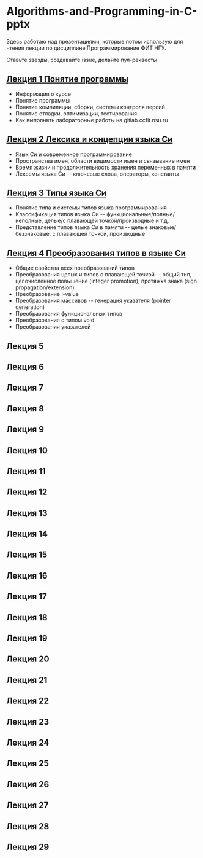# Algorithms-and-Programming-in-C-pptx

Здесь работаю над презентациями, которые потом использую для чтения лекции по дисциплине Программирование ФИТ НГУ.

Ставьте звезды, создавайте issue, делайте пул-реквесты

## [Лекция 1 Понятие программы](https://github.com/Evgueni-Petrov-aka-espetrov/Algorithms-and-Programming-in-C-pptx/blob/master/01%20Понятие%20программы.pptx)
* Информация о курсе
* Понятие программы
* Понятие компиляции, сборки, системы контроля версий
* Понятие отладки, оптимизации, тестирования
* Как выполнять лабораторные работы на gitlab.ccfit.nsu.ru

## [Лекция 2 Лексика и концепции языка Си](https://github.com/Evgueni-Petrov-aka-espetrov/Algorithms-and-Programming-in-C-pptx/blob/master/02.5%20Лексика%20и%20концепции%20языка%20Си.pptx)
* Язык Си и современное программирование
* Пространства имен, области видимости имен и связывание имен
* Время жизни и продолжительность хранения переменных в памяти
* Лексемы языка Си -- ключевые слова, операторы, константы

## [Лекция 3 Типы языка Си](https://github.com/Evgueni-Petrov-aka-espetrov/Algorithms-and-Programming-in-C-pptx/blob/master/03.5%20Типы%20языка%20С.pptx)
* Понятие типа и системы типов языка программирования
* Классификация типов языка Си -- функциональные/полные/неполные, целые/с плавающей точкой/производные и т.д.
* Представление типов языка Си в памяти -- целые знаковые/беззнаковые, с плавающей точкой, производные

## [Лекция 4 Преобразования типов в языке Си](https://github.com/Evgueni-Petrov-aka-espetrov/Algorithms-and-Programming-in-C-pptx/blob/master/03.75%20Преобразования%20типов.pptx)
* Общие свойства всех преобразований типов
* Преобразования целых и типов с плавающей точкой -- общий тип, целочисленное повышение (integer promotion), протяжка знака (sign propagation/extension)
* Преобразование l-value
* Преобразования массивов -- генерация указателя (pointer generation)
* Преобразования функциональных типов
* Преобразования с типом void
* Преобразования указателей

## Лекция 5

## Лекция 6

## Лекция 7

## Лекция 8

## Лекция 9

## Лекция 10

## Лекция 11

## Лекция 12

## Лекция 13

## Лекция 14

## Лекция 15

## Лекция 16

## Лекция 17

## Лекция 18

## Лекция 19

## Лекция 20

## Лекция 21

## Лекция 22

## Лекция 23

## Лекция 24

## Лекция 25

## Лекция 26

## Лекция 27

## Лекция 28

## Лекция 29
